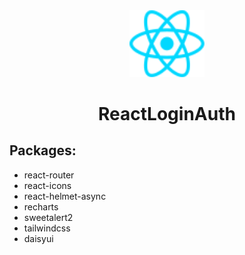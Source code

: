 <div align="center">

<img src="./public/react.svg" width="120"/>

# ReactLoginAuth

</div>

## Packages:

- react-router
- react-icons
- react-helmet-async
- recharts
- sweetalert2
- tailwindcss
- daisyui
